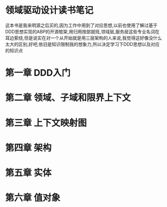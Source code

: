 # 领域驱动设计读书笔记
 这本书是我来明源之后买的,因为工作中用到了对应思想,以前也使用了解过基于DDD思想实现的ABP的开源框架,用归用按部就班,领域层,服务层这些专业名词在耳边萦绕,但是说实在对一个从开始就是用三层架构的人来说,我觉得这好像没什么太大的区别,好吧,依旧是知识限制我的想象力,所以决定学习下DDD思想以及对应的知识点


# 第一章 DDD入门

# 第二章 领域、子域和限界上下文

# 第三章 上下文映射图

# 第四章 架构

# 第五章 实体

# 第六章 值对象
